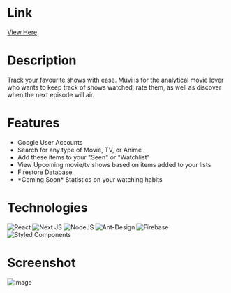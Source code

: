 <h1>Link</h1>
<a href="https://josren-muvi.vercel.app/" target="_blank">View Here</a>

<h1>Description</h1>
<div>Track your favourite shows with ease. Muvi is for the analytical movie lover who wants to keep track of shows watched, rate them, as well as discover when the next episode will air.</div>

<h1>Features</h1>
<ul>
  <li>Google User Accounts</li>
  <li>Search for any type of Movie, TV, or Anime</li>
  <li>Add these items to your "Seen" or "Watchlist"</li>
  <li>View Upcoming movie/tv shows based on items added to your lists</li>
  <li>Firestore Database</li>
  <li>*Coming Soon* Statistics on your watching habits</li>
  
</ul>

<h1>Technologies</h1>
<div>
  
  ![React](https://img.shields.io/badge/react-%2320232a.svg?style=for-the-badge&logo=react&logoColor=%2361DAFB)
  ![Next JS](https://img.shields.io/badge/Next-black?style=for-the-badge&logo=next.js&logoColor=white)
  ![NodeJS](https://img.shields.io/badge/node.js-6DA55F?style=for-the-badge&logo=node.js&logoColor=white)
  ![Ant-Design](https://img.shields.io/badge/-AntDesign-%230170FE?style=for-the-badge&logo=ant-design&logoColor=white)
  ![Firebase](https://img.shields.io/badge/Firebase-039BE5?style=for-the-badge&logo=Firebase&logoColor=white)
  ![Styled Components](https://img.shields.io/badge/styled--components-DB7093?style=for-the-badge&logo=styled-components&logoColor=white)
</div>

<h1>Screenshot</h1>

![image](https://github.com/jos-ren/muvi/assets/60946895/80b17e41-83c7-46e9-925e-35075b332202)
